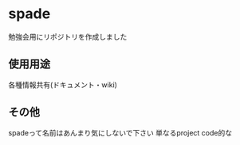 # spade
勉強会用にリポジトリを作成しました

## 使用用途
各種情報共有(ドキュメント・wiki)

## その他
spadeって名前はあんまり気にしないで下さい
単なるproject code的な
